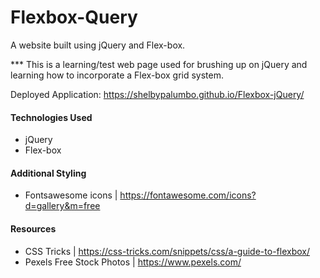 # Flexbox-Query

A website built using jQuery and Flex-box.

\*\*\* This is a learning/test web page used for brushing up on jQuery and learning how to incorporate a Flex-box grid system.

Deployed Application: https://shelbypalumbo.github.io/Flexbox-jQuery/

#### Technologies Used

- jQuery
- Flex-box

#### Additional Styling

- Fontsawesome icons | https://fontawesome.com/icons?d=gallery&m=free

#### Resources

- CSS Tricks | https://css-tricks.com/snippets/css/a-guide-to-flexbox/
- Pexels Free Stock Photos | https://www.pexels.com/
